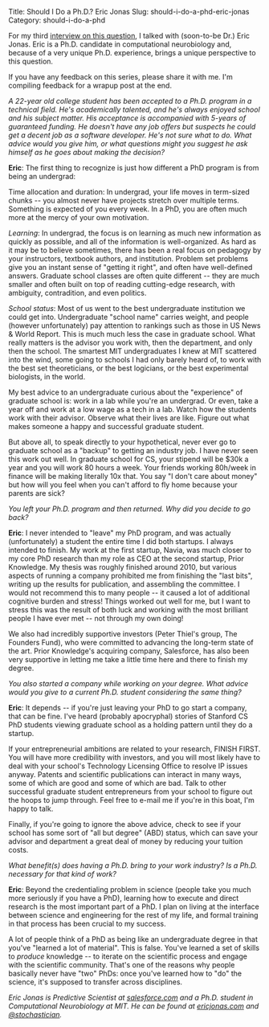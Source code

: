 Title: Should I Do a Ph.D.? Eric Jonas
Slug: should-i-do-a-phd-eric-jonas
Category: should-i-do-a-phd

For my third [interview on this question](http://stiglerdiet.com/tag/should-i-do-a-phd.html "Tag: should-i-do-a-phd"), I talked with (soon-to-be Dr.) Eric Jonas. Eric is a Ph.D. candidate in computational neurobiology and, because of a very unique Ph.D. experience, brings a unique perspective to this question. 

If you have any feedback on this series, please share it with me. I'm compiling feedback for a wrapup post at the end. 

_A 22-year old college student has been accepted to a Ph.D. program
in a technical field. He's academically talented, and he's always
enjoyed school and his subject matter. His acceptance is accompanied
with 5-years of guaranteed funding. He doesn't have any job offers but
suspects he could get a decent job as a software developer. He's not
sure what to do. What advice would you give him, or what questions
might you suggest he ask himself as he goes about making the decision?_

__Eric__: The first thing to recognize is just how different a PhD program is
from being an undergrad:

Time allocation and duration: In undergrad, your life moves in
term-sized chunks -- you almost never have projects stretch over
multiple terms. Something is expected of you every week. In a PhD, you
are often much more at the mercy of your own motivation.

_Learning_: In undergrad, the focus is on learning as much new
information as quickly as possible, and all of the information is
well-organized. As hard as it may be to believe sometimes, there has
been a real focus on pedagogy by your instructors, textbook authors,
and institution. Problem set problems give you an instant sense of
"getting it right", and often have well-defined answers. Graduate
school classes are often quite different -- they are much smaller and
often built on top of reading cutting-edge research, with ambiguity,
contradition, and even politics.

_School status_: Most of us went to the best undergraduate institution
we could get into. Undergraduate "school name" carries weight, and
people (however unfortunately) pay attention to rankings such as those
in US News & World Report. This is much much less the case in graduate
school. What really matters is the advisor you work with, then the
department, and only then the school. The smartest MIT undergraduates
I knew at MIT scattered into the wind, some going to schools I had
only barely heard of, to work with the best set theoreticians, or the
best logicians, or the best experimental biologists, in the world.

My best advice to an undergraduate curious about the "experience" of
graduate school is: work in a lab while you're an undergrad. Or even,
take a year off and work at a low wage as a tech in a lab. Watch how
the students work with their advisor. Observe what their lives are
like. Figure out what makes someone a happy and successful graduate
student.

But above all, to speak directly to your hypothetical, never ever go
to graduate school as a "backup" to getting an industry job. I have
never seen this work out well. In graduate school for CS, your stipend
will be $30k a year and you will work 80 hours a week. Your friends
working 80h/week in finance will be making literally 10x that. You say
"I don't care about money" but how will you feel when you can't afford
to fly home because your parents are sick?

_You left your Ph.D. program and then returned. Why did you decide to go back?_

__Eric__: I never intended to "leave" my PhD program, and was actually
(unfortunately) a student the entire time I did both startups. I
always intended to finish. My work at the first startup, Navia, was
much closer to my core PhD research than my role as CEO at the second
startup, Prior Knowledge. My thesis was roughly finished around 2010,
but various aspects of running a company prohibited me from finishing
the "last bits", writing up the results for publication, and
assembling the committee. I would not recommend this to many people -- it caused a lot of additional cognitive burden and stress! Things
worked out well for me, but I want to stress this was the result of
both luck and working with the most brilliant people I have ever met
-- not through my own doing!

We also had incredibly supportive investors (Peter Thiel's group, The
Founders Fund), who were committed to advancing the long-term state of
the art. Prior Knowledge's acquiring company, Salesforce, has also
been very supportive in letting me take a little time here and there
to finish my degree.

_You also started a company while working on your degree. What advice
would you give to a current Ph.D. student considering the same thing?_

__Eric__: It depends -- if you're just leaving your PhD to go start a company,
that can be fine. I've heard (probably apocryphal) stories of Stanford
CS PhD students viewing graduate school as a holding pattern until
they do a startup.

If your entrepreneurial ambitions are related to your research, FINISH FIRST. You will have more credibility with investors, and you will
most likely have to deal with your school's Technology Licensing
Office to resolve IP issues anyway. Patents and scientific
publications can interact in many ways, some of which are good and
some of which are bad. Talk to other successful graduate student
entrepreneurs from your school to figure out the hoops to jump
through. Feel free to e-mail me if you're in this boat, I'm happy to
talk.

Finally, if you're going to ignore the above advice, check to see if
your school has some sort of "all but degree" (ABD) status, which can
save your advisor and department a great deal of money by reducing
your tuition costs.

_What benefit(s) does having a Ph.D. bring to your work industry? Is
a Ph.D. necessary for that kind of work?_

__Eric__: Beyond the credentialing problem in science (people take you much more
seriously if you have a PhD), learning how to execute and direct
research is the most important part of a PhD. I plan on living at the
interface between science and engineering for the rest of my life, and
formal training in that process has been crucial to my success.

A lot of people think of a PhD as being like an undergraduate degree
in that you've "learned a lot of material". This is false. You've
learned a set of skills to _produce_ knowledge -- to iterate on the
scientific process and engage with the scientific community. That's
one of the reasons why people basically never have "two" PhDs: once
you've learned how to "do" the science, it's supposed to transfer
across disciplines.

_Eric Jonas is  Predictive Scientist at [salesforce.com](http://www.salesforce.com/ "CRM and Cloud Computing To Grow Your Business - Salesforce.com") and a Ph.D. student in Computational Neurobiology at MIT. He can be found at [ericjonas.com](http://ericjonas.com/ "Eric Jonas") and [@stochastician](https://twitter.com/stochastician "Eric Jonas (stochastician) on Twitter")._